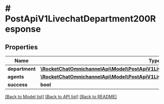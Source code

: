 # # PostApiV1LivechatDepartment200Response

## Properties

Name | Type | Description | Notes
------------ | ------------- | ------------- | -------------
**department** | [**\RocketChatOmnichannelApi\Model\PostApiV1LivechatDepartment200ResponseDepartment**](PostApiV1LivechatDepartment200ResponseDepartment.md) |  | [optional]
**agents** | [**\RocketChatOmnichannelApi\Model\PostApiV1LivechatDepartment200ResponseAgentsInner[]**](PostApiV1LivechatDepartment200ResponseAgentsInner.md) |  | [optional]
**success** | **bool** |  | [optional]

[[Back to Model list]](../../README.md#models) [[Back to API list]](../../README.md#endpoints) [[Back to README]](../../README.md)
